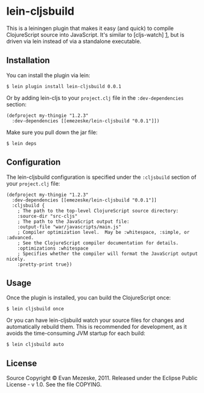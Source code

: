 # lein-cljsbuild

This is a leiningen plugin that makes it easy (and quick) to compile
ClojureScript source into JavaScript.  It's similar to [cljs-watch] [1],
but is driven via lein instead of via a standalone executable.

  [1]: https://github.com/ibdknox/cljs-watch

##  Installation

You can install the plugin via lein:

    $ lein plugin install lein-cljsbuild 0.0.1

Or by adding lein-cljs to your `project.clj` file in the `:dev-dependencies`
section:

    (defproject my-thingie "1.2.3"
      :dev-dependencies [[emezeske/lein-cljsbuild "0.0.1"]])

Make sure you pull down the jar file:

    $ lein deps

## Configuration

The lein-cljsbuild configuration is specified under the `:cljsbuild` section
of your `project.clj` file:

    (defproject my-thingie "1.2.3"
      :dev-dependencies [[emezeske/lein-cljsbuild "0.0.1"]]
      :cljsbuild {
        ; The path to the top-level ClojureScript source directory:
        :source-dir "src-cljs"
        ; The path to the JavaScript output file:
        :output-file "war/javascripts/main.js"
        ; Compiler optimization level.  May be :whitespace, :simple, or :advanced.
        ; See the ClojureScript compiler documentation for details.
        :optimizations :whitespace
        ; Specifies whether the compiler will format the JavaScript output nicely.
        :pretty-print true})

##  Usage

Once the plugin is installed, you can build the ClojureScript once:

    $ lein cljsbuild once

Or you can have lein-cljsbuild watch your source files for changes and
automatically rebuild them.  This is recommended for development, as it
avoids the time-consuming JVM startup for each build:

    $ lein cljsbuild auto

##  License

Source Copyright © Evan Mezeske, 2011.
Released under the Eclipse Public License - v 1.0.
See the file COPYING.
